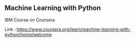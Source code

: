 ## Machine Learning with Python

IBM Course on Coursera

Link : https://www.coursera.org/learn/machine-learning-with-python/home/welcome
